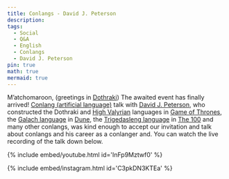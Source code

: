 ```yaml
---
title: Conlangs - David J. Peterson
description:
tags:
  - Social
  - Q&A
  - English
  - Conlangs
  - David J. Peterson
pin: true
math: true
mermaid: true
---
```


M’atchomaroon, (greetings in [Dothraki](https://en.wikipedia.org/wiki/Dothraki_language))
The awaited event has finally arrived! [Conlang (artificial language)](https://en.wikipedia.org/wiki/Constructed_language) talk with [David J. Peterson](https://artoflanguageinvention.com), who constructed the Dothraki and [High Valyrian](https://en.wikipedia.org/wiki/Valyrian_languages) languages in [Game of Thrones](https://en.wikipedia.org/wiki/Game_of_Thrones), the [Galach language](https://en.wikipedia.org/wiki/Galach_(Dune)) in [Dune](https://en.wikipedia.org/wiki/Dune_(franchise)), the [Trigedasleng language](https://en.wikipedia.org/wiki/The_100_(TV_series)#Production) in [The 100](https://en.wikipedia.org/wiki/The_100_(TV_series)) and many other conlangs, was kind enough to accept our invitation and talk about conlangs and his career as a conlanger and. You can watch the live recording of the talk down below.

{% include embed/youtube.html id='InFp9Mztwf0' %}

{% include embed/instagram.html id='C3pkDN3KTEa' %}